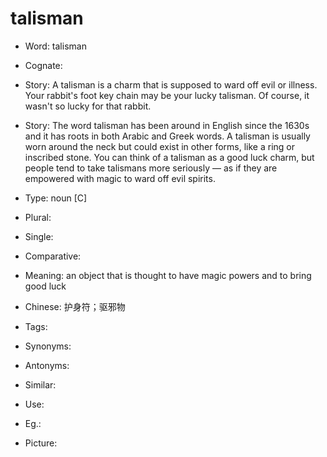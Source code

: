 # talisman

- Word: talisman
- Cognate: 
- Story: A talisman is a charm that is supposed to ward off evil or illness. Your rabbit's foot key chain may be your lucky talisman. Of course, it wasn't so lucky for that rabbit.
- Story: The word talisman has been around in English since the 1630s and it has roots in both Arabic and Greek words. A talisman is usually worn around the neck but could exist in other forms, like a ring or inscribed stone. You can think of a talisman as a good luck charm, but people tend to take talismans more seriously — as if they are empowered with magic to ward off evil spirits.

- Type: noun [C]
- Plural: 
- Single: 
- Comparative: 
- Meaning: an object that is thought to have magic powers and to bring good luck
- Chinese: 护身符；驱邪物
- Tags: 
- Synonyms: 
- Antonyms: 
- Similar: 
- Use: 
- Eg.: 
- Picture: 

